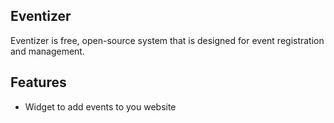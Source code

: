 
<h2>Eventizer</h2>

Eventizer is free, open-source system that is designed for event registration and management.

<h2>Features</h2>
<ul>
	<li>Widget to add events to you website</li>
</ul>  


